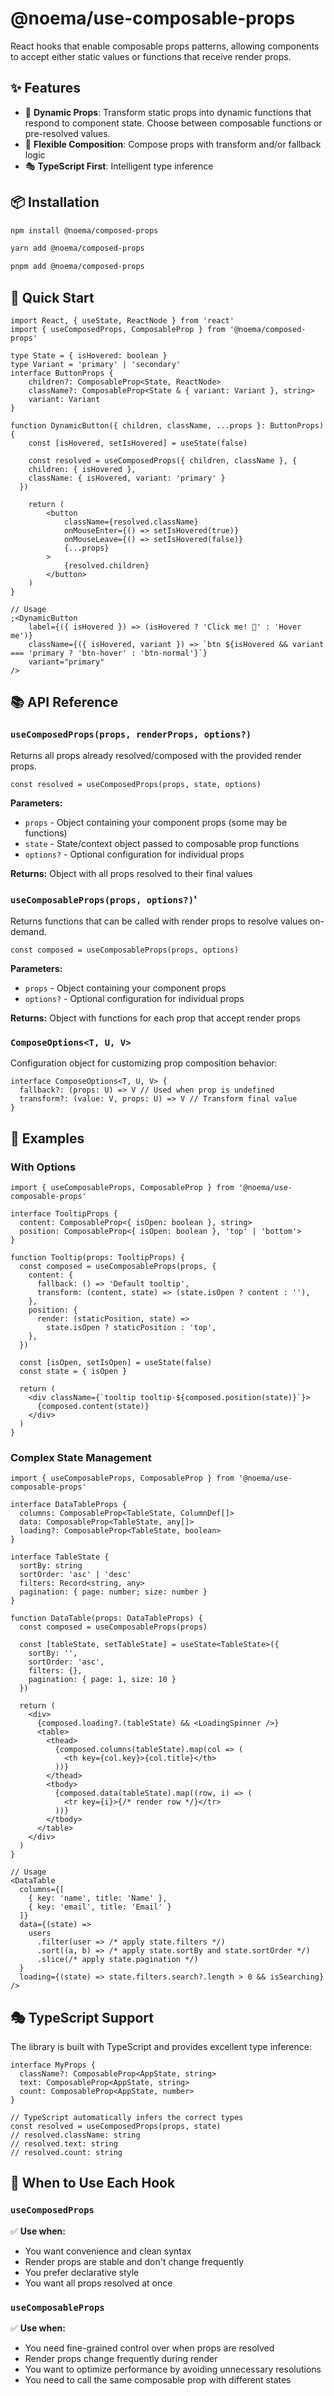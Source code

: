 # @noema/use-composable-props

React hooks that enable composable props patterns, allowing components to accept either static values or functions that receive render props.

## ✨ Features

- 🎯 **Dynamic Props**: Transform static props into dynamic functions that respond to component state. Choose between composable functions or pre-resolved values.
- 🔧 **Flexible Composition**: Compose props with transform and/or fallback logic
- 🎭 **TypeScript First**: Intelligent type inference

## 📦 Installation

```bash
npm install @noema/composed-props
```

```bash
yarn add @noema/composed-props
```

```bash
pnpm add @noema/composed-props
```

## 🚀 Quick Start

```tsx
import React, { useState, ReactNode } from 'react'
import { useComposedProps, ComposableProp } from '@noema/composed-props'

type State = { isHovered: boolean }
type Variant = 'primary' | 'secondary'
interface ButtonProps {
	children?: ComposableProp<State, ReactNode>
	className?: ComposableProp<State & { variant: Variant }, string>
	variant: Variant
}

function DynamicButton({ children, className, ...props }: ButtonProps) {
	const [isHovered, setIsHovered] = useState(false)

	const resolved = useComposedProps({ children, className }, {
    children: { isHovered },
    className: { isHovered, variant: 'primary' }
  })

	return (
		<button
			className={resolved.className}
			onMouseEnter={() => setIsHovered(true)}
			onMouseLeave={() => setIsHovered(false)}
			{...props}
		>
			{resolved.children}
		</button>
	)
}

// Usage
;<DynamicButton
	label={({ isHovered }) => (isHovered ? 'Click me! 🎯' : 'Hover me')}
	className={({ isHovered, variant }) => `btn ${isHovered && variant === 'primary ? 'btn-hover' : 'btn-normal'}`}
	variant="primary"
/>
```

## 📚 API Reference

### `useComposedProps(props, renderProps, options?)`

Returns all props already resolved/composed with the provided render props.

```tsx
const resolved = useComposedProps(props, state, options)
```

**Parameters:**

- `props` - Object containing your component props (some may be functions)
- `state` - State/context object passed to composable prop functions
- `options?` - Optional configuration for individual props

**Returns:** Object with all props resolved to their final values

### `useComposableProps(props, options?)`'

Returns functions that can be called with render props to resolve values on-demand.

```tsx
const composed = useComposableProps(props, options)
```

**Parameters:**

- `props` - Object containing your component props
- `options?` - Optional configuration for individual props

**Returns:** Object with functions for each prop that accept render props

### `ComposeOptions<T, U, V>`

Configuration object for customizing prop composition behavior:

```tsx
interface ComposeOptions<T, U, V> {
  fallback?: (props: U) => V // Used when prop is undefined
  transform?: (value: V, props: U) => V // Transform final value
}
```

## 🎯 Examples

### With Options

```tsx
import { useComposableProps, ComposableProp } from '@noema/use-composable-props'

interface TooltipProps {
  content: ComposableProp<{ isOpen: boolean }, string>
  position: ComposableProp<{ isOpen: boolean }, 'top' | 'bottom'>
}

function Tooltip(props: TooltipProps) {
  const composed = useComposableProps(props, {
    content: {
      fallback: () => 'Default tooltip',
      transform: (content, state) => (state.isOpen ? content : ''),
    },
    position: {
      render: (staticPosition, state) =>
        state.isOpen ? staticPosition : 'top',
    },
  })

  const [isOpen, setIsOpen] = useState(false)
  const state = { isOpen }

  return (
    <div className={`tooltip tooltip-${composed.position(state)}`}>
      {composed.content(state)}
    </div>
  )
}
```

### Complex State Management

```tsx
import { useComposableProps, ComposableProp } from '@noema/use-composable-props'

interface DataTableProps {
  columns: ComposableProp<TableState, ColumnDef[]>
  data: ComposableProp<TableState, any[]>
  loading?: ComposableProp<TableState, boolean>
}

interface TableState {
  sortBy: string
  sortOrder: 'asc' | 'desc'
  filters: Record<string, any>
  pagination: { page: number; size: number }
}

function DataTable(props: DataTableProps) {
  const composed = useComposableProps(props)

  const [tableState, setTableState] = useState<TableState>({
    sortBy: '',
    sortOrder: 'asc',
    filters: {},
    pagination: { page: 1, size: 10 }
  })

  return (
    <div>
      {composed.loading?.(tableState) && <LoadingSpinner />}
      <table>
        <thead>
          {composed.columns(tableState).map(col => (
            <th key={col.key}>{col.title}</th>
          ))}
        </thead>
        <tbody>
          {composed.data(tableState).map((row, i) => (
            <tr key={i}>{/* render row */}</tr>
          ))}
        </tbody>
      </table>
    </div>
  )
}

// Usage
<DataTable
  columns={[
    { key: 'name', title: 'Name' },
    { key: 'email', title: 'Email' }
  ]}
  data={(state) =>
    users
      .filter(user => /* apply state.filters */)
      .sort((a, b) => /* apply state.sortBy and state.sortOrder */)
      .slice(/* apply state.pagination */)
  }
  loading={(state) => state.filters.search?.length > 0 && isSearching}
/>
```

## 🎭 TypeScript Support

The library is built with TypeScript and provides excellent type inference:

```tsx
interface MyProps {
  className?: ComposableProp<AppState, string>
  text: ComposableProp<AppState, string>
  count: ComposableProp<AppState, number>
}

// TypeScript automatically infers the correct types
const resolved = useComposedProps(props, state)
// resolved.className: string
// resolved.text: string
// resolved.count: string
```

## 🤝 When to Use Each Hook

### `useComposedProps`

✅ **Use when:**

- You want convenience and clean syntax
- Render props are stable and don't change frequently
- You prefer declarative style
- You want all props resolved at once

### `useComposableProps`

✅ **Use when:**

- You need fine-grained control over when props are resolved
- Render props change frequently during render
- You want to optimize performance by avoiding unnecessary resolutions
- You need to call the same composable prop with different states
